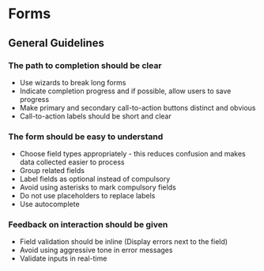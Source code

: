 # Forms

## General Guidelines

### The path to completion should be clear

* Use wizards to break long forms
* Indicate completion progress and if possible, allow users to save progress
* Make primary and secondary call-to-action buttons distinct and obvious
* Call-to-action labels should be short and clear

### The form should be easy to understand

* Choose field types appropriately - this reduces confusion and makes data collected easier to process
* Group related fields
* Label fields as optional instead of compulsory
* Avoid using asterisks to mark compulsory fields
* Do not use placeholders to replace labels
* Use autocomplete

### Feedback on interaction should be given

* Field validation should be inline \(Display errors next to the field\)
* Avoid using aggressive tone in error messages
* Validate inputs in real-time

